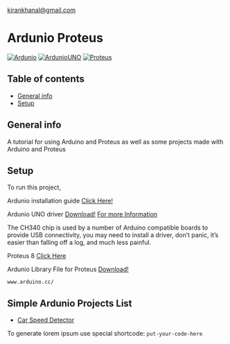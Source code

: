 kirankhanal@gmail.com

# Ardunio Proteus 
[![Ardunio](https://img.shields.io/badge/Arduino-IDE%202.0.4-viridiangreen?style=for-the-badge&logo=Arduino)](https://github.com/Andipstha) [![ArdunioUNO](https://img.shields.io/badge/Arduino-UNO-viridiangreen?style=for-the-badge&logo=Arduino)](https://github.com/Andipstha) [![Proteus](https://img.shields.io/badge/Proteus-v8.0.0-skyblue?style=for-the-badge&logo=Atom)](https://github.com/Andipstha)

## Table of contents
* [General info](#general-info)
* [Setup](#setup)

## General info
A tutorial for using Arduino and Proteus as well as some projects made with Arduino and Proteus
	
## Setup
To run this project,

Ardunio installation guide [Click Here!](https://support.arduino.cc/hc/en-us/articles/4412943340178-Open-the-Arduino-IDE-installation-folder?queryID=8ebc00493e3a2022d0263ccd07ab7c9e)


Ardunio UNO driver [Download!](Driver/CH34x_Install_Windows_v3_4.EXE)
[For more Information](https://sparks.gogo.co.nz/ch340.html)

The CH340 chip is used by a number of Arduino compatible boards to provide USB connectivity, you may need to install a driver, don’t panic, it’s easier than falling off a log, and much less painful.

Proteus 8 [Click Here](https://ettron.com/proteus-8-download-installation-with-crack-and-arduino-libraries/)

Ardunio Library File for Proteus [Download!](LibraryFiles/)

```
www.arduino.cc/
```

## Simple Ardunio Projects List
* [Car Speed Detector](https://microdigisoft.com/how-to-make-a-car-speed-detector-using-arduino-and-ir-sensor-in-proteus/)

To generate lorem ipsum use special shortcode: `put-your-code-here`

 
